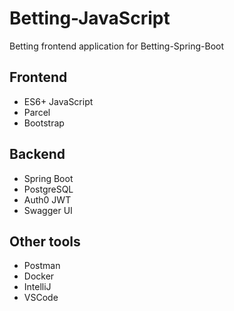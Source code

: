 # Betting-JavaScript
Betting frontend application for Betting-Spring-Boot

## Frontend

- ES6+ JavaScript
- Parcel
- Bootstrap

## Backend

- Spring Boot
- PostgreSQL
- Auth0 JWT
- Swagger UI

## Other tools

- Postman
- Docker
- IntelliJ
- VSCode

